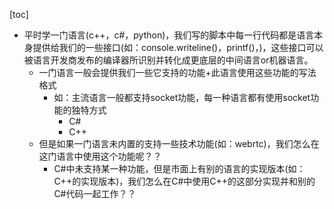 [toc]




- 平时学一门语言(c++，c#，python)，我们写的脚本中每一行代码都是语言本身提供给我们的一些接口(如：console.writeline()，printf()，)，这些接口可以被语言开发商发布的编译器所识别并转化成更底层的中间语言or机器语言。
	- 一门语言一般会提供我们一些它支持的功能+此语言使用这些功能的写法格式
		- 如：主流语言一般都支持socket功能，每一种语言都有使用socket功能的独特方式
			- C#
			- C++
	- 但是如果一门语言未内置的支持一些技术功能(如：webrtc)，我们怎么在这门语言中使用这个功能呢？？
		- C#中未支持某一种功能，但是市面上有别的语言的实现版本(如：C++的实现版本)，我们怎么在C#中使用C++的这部分实现并和别的C#代码一起工作？？